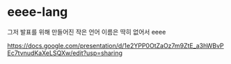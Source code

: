 
# eeee-lang

그저 발표를 위해 만들어진 작은 언어
이름은 딱히 없어서 eeee

https://docs.google.com/presentation/d/1e2YPP0OtZaOz7m9ZtE_a3hWBvPEc7tvnudKaXeLSQXw/edit?usp=sharing
